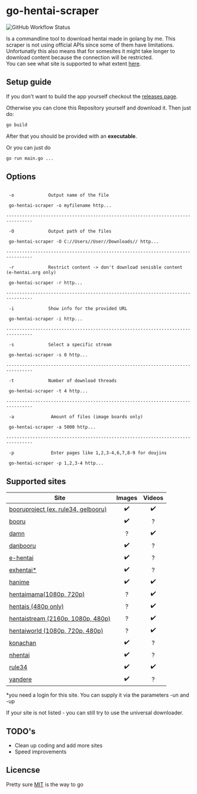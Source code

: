 # go-hentai-scraper

![GitHub Workflow Status](https://img.shields.io/github/workflow/status/gan-of-culture/go-hentai-scraper/Go)

Is a commandline tool to download hentai made in golang by me. This scraper is not using official APIs since some of them have limitations. Unfortunatly this also means that for somesites it might take longer to download content because the connection will be restricted.  
You can see what site is supported to what extent [here](#supported-sites).

## Setup guide

If you don't want to build the app yourself checkout the [releases page](https://github.com/gan-of-culture/go-hentai-scraper/releases).

Otherwise you can clone this Repository yourself and download it. Then just do:

```bash
go build
```

After that you should be provided with an **executable**.

Or you can just do

```bash
go run main.go ...
```

## Options

```console

 -o             Output name of the file

 go-hentai-scraper -o myfilename http...

--------------------------------------------------------------------------------

 -O             Output path of the files

 go-hentai-scraper -O C://Users//User//Downloads// http...

--------------------------------------------------------------------------------

 -r             Restrict content -> don't download senisble content (e-hentai.org only)

 go-hentai-scraper -r http...

--------------------------------------------------------------------------------

 -i             Show info for the provided URL

 go-hentai-scraper -i http...

--------------------------------------------------------------------------------

 -s             Select a specific stream

 go-hentai-scraper -s 0 http...

--------------------------------------------------------------------------------

 -t             Number of download threads

 go-hentai-scraper -t 4 http...

--------------------------------------------------------------------------------

 -a              Amount of files (image boards only)

 go-hentai-scraper -a 5000 http...

--------------------------------------------------------------------------------

 -p              Enter pages like 1,2,3-4,6,7,8-9 for doujins

 go-hentai-scraper -p 1,2,3-4 http...
```

## Supported sites

| Site                                                             | Images             | Videos           |
| -----------------------------------------------------------------|:------------------:|:----------------:|
| [booruproject (ex. rule34, gelbooru)](https://booru.org/top)     | :heavy_check_mark: |:heavy_check_mark:|
| [booru](https://booru.io/)                                       | :heavy_check_mark: |        ?         |
| [damn](https://www.damn.stream)                                  |         ?          |:heavy_check_mark:|
| [danbooru](https://danbooru.donmai.us)                           | :heavy_check_mark: |        ?         |
| [e-hentai](http://e-hentai.org/)                                 | :heavy_check_mark: |        ?         |
| [exhentai*](http://exhentai.org/)                                | :heavy_check_mark: |        ?         |
| [hanime](https://hanime.tv)                                      | :heavy_check_mark: |:heavy_check_mark:|
| [hentaimama(1080p, 720p)](https://hentaimama.io)                 |         ?          |:heavy_check_mark:|
| [hentais (480p only)](https://www.hentais.tube/)                 |         ?          |:heavy_check_mark:|
| [hentaistream (2160p, 1080p, 480p)](https://hentaistream.moe/)   |         ?          |:heavy_check_mark:|
| [hentaiworld (1080p, 720p, 480p)](https://hentaiworld.tv/)       |         ?          |:heavy_check_mark:|
| [konachan](https://konachan.com/post?tags=)                      | :heavy_check_mark: |        ?         |
| [nhentai](https://nhentai.net)                                   | :heavy_check_mark: |        ?         |
| [rule34](https://rule34.paheal.net)                              | :heavy_check_mark: |:heavy_check_mark:|
| [yandere](https://yande.re/post)                                 | :heavy_check_mark: |        ?         |

*you need a login for this site. You can supply it via the parameters -un and -up

If your site is not listed - you can still try to use the universal downloader.

## TODO's

- Clean up coding and add more sites
- Speed improvements

## Licencse

Pretty sure [MIT](LICENSE) is the way to go
